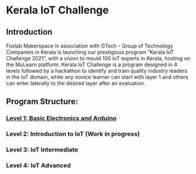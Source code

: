 # Kerala IoT Challenge
## Introduction
Foxlab Makerspace in association with GTech - Group of Technology Companies in Kerala is launching our prestigious program  “Kerala IoT Challenge 2021”,  with a vision to mould 100 IoT experts in Kerala, hosting on the MuLearn platform. Kerala IoT Challenge is a program designed in 4 levels followed by a hackathon to identify and train quality industry leaders in the IoT domain, while any novice learner can start with layer 1 and others can enter laterally to the desired layer after an evaluation.
## Program Structure:
### [Level 1: Basic Electronics and Arduino](https://sivanathv.github.io/Level-1-IoT/)
### Level 2: Introduction to IoT (Work in progress)<!--(https://sivanathv.github.io/Level-2-IoT/)-->
### Level 3: IoT Intermediate
### Level 4: IoT Advanced
